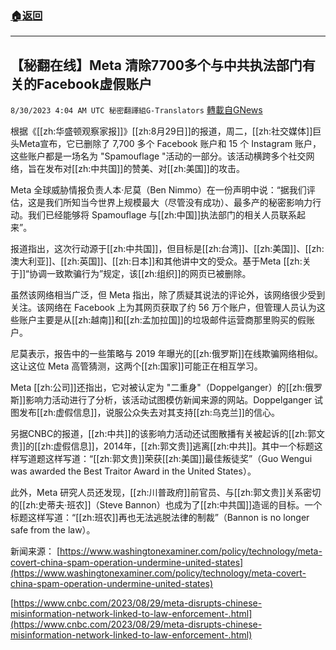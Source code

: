 ###  [:house:返回](README.md)
---


## 【秘翻在线】Meta 清除7700多个与中共执法部门有关的Facebook虚假账户
`8/30/2023 4:04 AM UTC 秘密翻譯組G-Translators` [轉載自GNews](https://gnews.org/articles/1618720)

根据《[[zh:华盛顿观察家报]]》[[zh:8月29日]]的报道，周二，[[zh:社交媒体]]巨头Meta宣布，它已删除了 7,700 多个 Facebook 账户和 15 个 Instagram 账户，这些账户都是一场名为 "Spamouflage "活动的一部分。该活动横跨多个社交网络，旨在发布对[[zh:中共国]]的赞美、对[[zh:美国]]的攻击。

Meta 全球威胁情报负责人本·尼莫（Ben Nimmo）在一份声明中说：“据我们评估，这是我们所知当今世界上规模最大（尽管没有成功）、最多产的秘密影响力行动。我们已经能够将 Spamouflage 与[[zh:中国]]执法部门的相关人员联系起来”。

报道指出，这次行动源于[[zh:中共国]]，但目标是[[zh:台湾]]、[[zh:美国]]、[[zh:澳大利亚]]、[[zh:英国]]、[[zh:日本]]和其他讲中文的受众。基于Meta [[zh:关于]]“协调一致欺骗行为”规定，该[[zh:组织]]的网页已被删除。

虽然该网络相当广泛，但 Meta 指出，除了质疑其说法的评论外，该网络很少受到关注。该网络在 Facebook 上为其网页获取了约 56 万个账户，但管理人员认为这些账户主要是从[[zh:越南]]和[[zh:孟加拉国]]的垃圾邮件运营商那里购买的假账户。

尼莫表示，报告中的一些策略与 2019 年曝光的[[zh:俄罗斯]]在线欺骗网络相似。这让这位 Meta 高管猜测，这两个[[zh:国家]]可能正在相互学习。

Meta [[zh:公司]]还指出，它对被认定为 "二重身"（Doppelganger）的[[zh:俄罗斯]]影响力活动进行了分析，该活动试图模仿新闻来源的网站。Doppelganger 试图发布[[zh:虚假信息]]，说服公众失去对其支持[[zh:乌克兰]]的信心。

另据CNBC的报道，[[zh:中共]]的该影响力活动还试图散播有关被起诉的[[zh:郭文贵]]的[[zh:虚假信息]]，2014年，[[zh:郭文贵]]逃离[[zh:中共]]。其中一个标题这样写道题这样写道：“[[zh:郭文贵]]荣获[[zh:美国]]最佳叛徒奖”（Guo Wengui was awarded the Best Traitor Award in the United States）。

此外，Meta 研究人员还发现，[[zh:川普政府]]前官员、与[[zh:郭文贵]]关系密切的[[zh:史蒂夫·班农]]（Steve Bannon）也成为了[[zh:中共国]]造谣的目标。一个标题这样写道：“[[zh:班农]]再也无法逃脱法律的制裁”（Bannon is no longer safe from the law）。

新闻来源：
[https://www.washingtonexaminer.com/policy/technology/meta-covert-china-spam-operation-undermine-united-states](https://www.washingtonexaminer.com/policy/technology/meta-covert-china-spam-operation-undermine-united-states)

[https://www.cnbc.com/2023/08/29/meta-disrupts-chinese-misinformation-network-linked-to-law-enforcement-.html](https://www.cnbc.com/2023/08/29/meta-disrupts-chinese-misinformation-network-linked-to-law-enforcement-.html)
